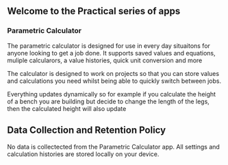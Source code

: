 ## Welcome to the Practical series of apps

### Parametric Calculator

The parametric calculator is designed for use in every day situaitons for anyone looking to get a job done. It supports saved values and equations, muliple calcularors, a value histories, quick unit conversion and more

The calculator is designed to work on projects so that you can store values and calculations you need whilst being able to quickly switch between jobs.

Everything updates dynamically so for example if you calculate the height of a bench you are building but decide to change the length of the legs, then the calculated height will also update


## Data Collection and Retention Policy

No data is collectected from the Parametric Calculator app. All settings and calculation histories are stored locally on your device.
